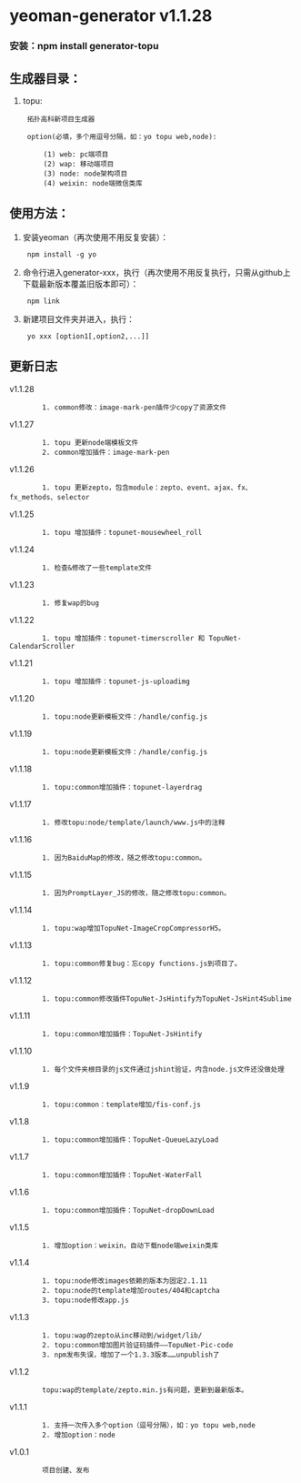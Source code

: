 # yeoman-generator v1.1.28
### 安装：npm install generator-topu


生成器目录：
-------------
1. topu:

		拓扑高科新项目生成器
		
		option(必填，多个用逗号分隔，如：yo topu web,node):

			(1) web: pc端项目
			(2) wap: 移动端项目
			(3) node: node架构项目
			(4) weixin: node端微信类库
        

使用方法：
-------------

1. 安装yeoman（再次使用不用反复安装）：
		
		npm install -g yo

2. 命令行进入generator-xxx，执行（再次使用不用反复执行，只需从github上下载最新版本覆盖旧版本即可）：

		npm link

3. 新建项目文件夹并进入，执行：

		yo xxx [option1[,option2,...]]
		

更新日志
--------------
v1.1.28

	        1. common修改：image-mark-pen插件少copy了资源文件

v1.1.27

	        1. topu 更新node端模板文件
	        2. common增加插件：image-mark-pen

v1.1.26

	        1. topu 更新zepto，包含module：zepto、event、ajax、fx、fx_methods、selector

v1.1.25

	        1. topu 增加插件：topunet-mousewheel_roll

v1.1.24

	        1. 检查&修改了一些template文件

v1.1.23

	        1. 修复wap的bug

v1.1.22

	        1. topu 增加插件：topunet-timerscroller 和 TopuNet-CalendarScroller

v1.1.21

	        1. topu 增加插件：topunet-js-uploadimg

v1.1.20

	        1. topu:node更新模板文件：/handle/config.js

v1.1.19

	        1. topu:node更新模板文件：/handle/config.js

v1.1.18

	        1. topu:common增加插件：topunet-layerdrag

v1.1.17

	        1. 修改topu:node/template/launch/www.js中的注释

v1.1.16

	        1. 因为BaiduMap的修改，随之修改topu:common。

v1.1.15

	        1. 因为PromptLayer_JS的修改，随之修改topu:common。

v1.1.14

	        1. topu:wap增加TopuNet-ImageCropCompressorH5。

v1.1.13

	        1. topu:common修复bug：忘copy functions.js到项目了。

v1.1.12

	        1. topu:common修改插件TopuNet-JsHintify为TopuNet-JsHint4Sublime

v1.1.11

	        1. topu:common增加插件：TopuNet-JsHintify

v1.1.10

	        1. 每个文件夹根目录的js文件通过jshint验证，内含node.js文件还没做处理
	        
v1.1.9

	        1. topu:common：template增加/fis-conf.js

v1.1.8

	        1. topu:common增加插件：TopuNet-QueueLazyLoad

v1.1.7

	        1. topu:common增加插件：TopuNet-WaterFall

v1.1.6

	        1. topu:common增加插件：TopuNet-dropDownLoad

v1.1.5

	        1. 增加option：weixin，自动下载node端weixin类库

v1.1.4

	        1. topu:node修改images依赖的版本为固定2.1.11
	        2. topu:node的template增加routes/404和captcha
	        3. topu:node修改app.js

v1.1.3

	        1. topu:wap的zepto从inc移动到/widget/lib/
	        2. topu:common增加图片验证码插件——TopuNet-Pic-code
	        3. npm发布失误，增加了一个1.3.3版本……unpublish了

v1.1.2

	        topu:wap的template/zepto.min.js有问题，更新到最新版本。

v1.1.1

	        1. 支持一次传入多个option（逗号分隔），如：yo topu web,node
	        2. 增加option：node

v1.0.1

	        项目创建、发布
